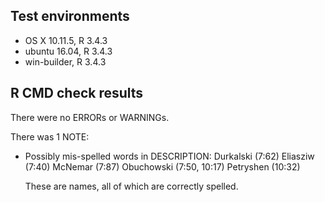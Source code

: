 ## Test environments
* OS X 10.11.5, R 3.4.3
* ubuntu 16.04, R 3.4.3
* win-builder,  R 3.4.3

## R CMD check results
There were no ERRORs or WARNINGs.

There was 1 NOTE:

* Possibly mis-spelled words in DESCRIPTION:
  Durkalski (7:62)
  Eliasziw (7:40)
  McNemar (7:87)
  Obuchowski (7:50, 10:17)
  Petryshen (10:32)

  These are names, all of which are correctly spelled.
